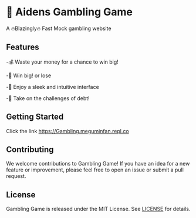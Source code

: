 # 🎰 Aidens Gambling Game
A 🔥Blazingly🔥 Fast Mock gambling website 



## Features
-💰 Waste your money for a chance to win big!

-🎉 Win big! or lose

-🎲 Enjoy a sleek and intuitive interface

-💪 Take on the challenges of debt!

## Getting Started
Click the link
https://Gambling.meguminfan.repl.co




## Contributing

We welcome contributions to Gambling Game! If you have an idea for a new feature or improvement, please feel free to open an issue or submit a pull request.

## License

Gambling Game is released under the MIT License. See [LICENSE](LICENSE) for details.
